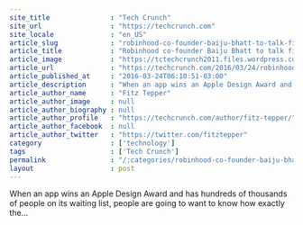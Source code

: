 ```yaml
---
site_title               : "Tech Crunch"
site_url                 : "https://techcrunch.com"
site_locale              : "en_US"
article_slug             : "robinhood-co-founder-baiju-bhatt-to-talk-fighting-the-establishment-at-disrupt-ny"
article_title            : "Robinhood co-founder Baiju Bhatt to talk fighting the establishment at Disrupt NY"
article_image            : "https://tctechcrunch2011.files.wordpress.com/2016/03/screen-shot-2016-03-24-at-7-40-57-am.png?w=764&h=400&crop=1"
article_url              : "https://techcrunch.com/2016/03/24/robinhood-co-founder-baiju-bhatt-to-talk-fighting-the-establishment-at-disrupt-ny/"
article_published_at     : "2016-03-24T06:10:51-03:00"
article_description      : "When an app wins an Apple Design Award and has hundreds of thousands of people on its waiting list, people are going to want to know how exactly the..."
article_author_name      : "Fitz Tepper"
article_author_image     : null
article_author_biography : null
article_author_profile   : "https://techcrunch.com/author/fitz-tepper/"
article_author_facebook  : null
article_author_twitter   : "https://twitter.com/fitztepper"
category                 : ['technology']
tags                     : ['Tech Crunch']
permalink                : "/:categories/robinhood-co-founder-baiju-bhatt-to-talk-fighting-the-establishment-at-disrupt-ny/"
layout                   : post
---
```


When an app wins an Apple Design Award and has hundreds of thousands of people on its waiting list, people are going to want to know how exactly the...

